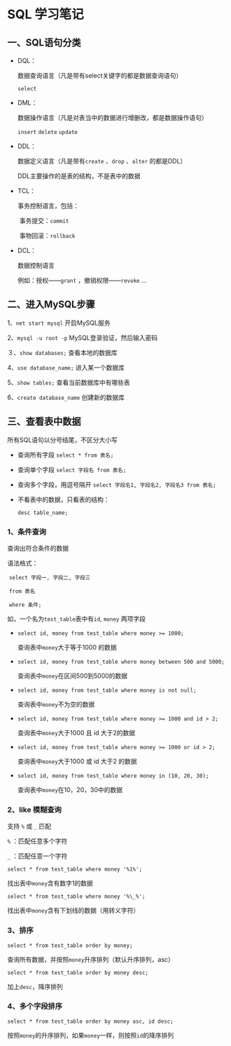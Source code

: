 # SQL 学习笔记

## 一、SQL语句分类

* DQL：

  数据查询语言（凡是带有select关键字的都是数据查询语句）

  `select`

* DML：

  数据操作语言（凡是对表当中的数据进行增删改，都是数据操作语句）

  `insert` 	`delete`  	`update` 

* DDL：

  数据定义语言（凡是带有`create` 、`drop` 、`alter` 的都是DDL）

  DDL主要操作的是表的结构，不是表中的数据

* TCL：

  事务控制语言，包括：

  ​	事务提交：`commit` 

  ​	事物回滚：`rollback` 

* DCL：

  数据控制语言

  例如：授权——`grant` ，撤销权限——`revoke` ...

## 二、进入MySQL步骤

1、`net start mysql` 开启MySQL服务

2、`mysql -u root -p` MySQL登录验证，然后输入密码

３、`show databases;` 查看本地的数据库

4、`use database_name;` 进入某一个数据库

5、`show tables;` 查看当前数据库中有哪些表

6、`create database_name` 创建新的数据库

## 三、查看表中数据

所有SQL语句以分号结尾，不区分大小写

* 查询所有字段 `select * from 表名;` 

* 查询单个字段 `select 字段名 from 表名;`

* 查询多个字段，用逗号隔开 `select 字段名1, 字段名2, 字段名3 from 表名;`

* 不看表中的数据，只看表的结构：

  `desc table_name;` 

### 1、条件查询

查询出符合条件的数据

语法格式：

​	`select 字段一, 字段二, 字段三`

​	`from 表名`

​	`where 条件;` 

如，一个名为`test_table`表中有`id`, `money` 两项字段

* `select id, money from test_table where money >= 1000;`

  查询表中`money`大于等于1000 的数据

* `select id, money from test_table where money between 500 and 5000;`

  查询表中`money`在区间500到5000的数据

* `select id, money from test_table where money is not null;`

  查询表中`money`不为空的数据

* `select id, money from test_table where money >= 1000 and id > 2;`

  查询表中`money`大于1000 且 id 大于2的数据

* `select id, money from test_table where money >= 1000 or id > 2;`

  查询表中`money`大于1000 或 id 大于2 的数据

* `select id, money from test_table where money in (10, 20, 30);`

  查询表中`money`在10，20，30中的数据

### 2、like 模糊查询

支持 `%` 或 `_` 匹配

`%`  ：匹配任意多个字符

`_` ：匹配任意一个字符

`select * from test_table where money '%1%';`

找出表中`money`含有数字1的数据

`select * from test_table where money '%\_%';`

找出表中`money`含有下划线的数据（用转义字符）

### 3、排序

`select * from test_table order by money;`

查询所有数据，并按照`money`升序排列（默认升序排列，asc）

`select * from test_table order by money desc;`

加上`desc`，降序排列

### 4、多个字段排序

`select * from test_table order by money asc, id desc;`

按照`money`的升序排列，如果`money`一样，则按照`id`的降序排列


